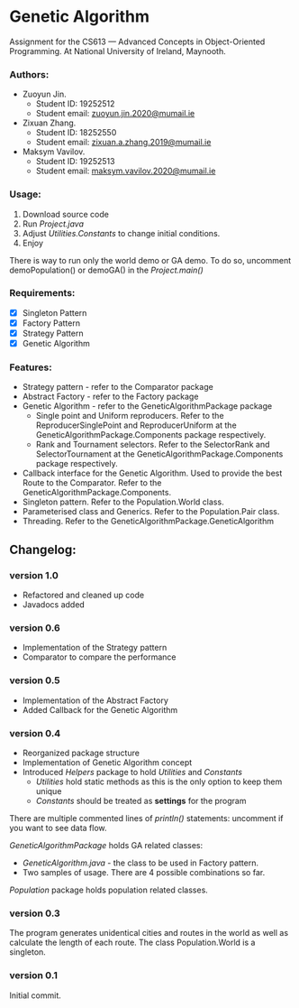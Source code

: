 # Genetic Algorithm
Assignment for the CS613 — Advanced Concepts in Object-Oriented Programming.
At National University of Ireland, Maynooth.

### Authors:
* Zuoyun Jin. 
   * Student ID: 19252512
   * Student email: zuoyun.jin.2020@mumail.ie
* Zixuan Zhang. 
    * Student ID: 18252550
    * Student email: zixuan.a.zhang.2019@mumail.ie
* Maksym Vavilov. 
    * Student ID: 19252513
    * Student email: maksym.vavilov.2020@mumail.ie
  


### Usage: 
1. Download source code
2. Run _Project.java_ 
3. Adjust _Utilities.Constants_ to change initial conditions. 
4. Enjoy

There is way to run only the world demo or GA demo. To do so, uncomment demoPopulation() 
or demoGA() in the _Project.main()_ 

### Requirements:
- [x] Singleton Pattern
- [x] Factory Pattern
- [x] Strategy Pattern
- [x] Genetic Algorithm 

### Features: 
* Strategy pattern - refer to the Comparator package
* Abstract Factory - refer to the Factory package
* Genetic Algorithm - refer to the GeneticAlgorithmPackage package
    * Single point and Uniform reproducers.
    Refer to the ReproducerSinglePoint and ReproducerUniform 
    at the GeneticAlgorithmPackage.Components package respectively.
    * Rank and Tournament selectors. 
    Refer to the SelectorRank and SelectorTournament
    at the GeneticAlgorithmPackage.Components package respectively.
* Callback interface for the Genetic Algorithm. Used to provide
the best Route to the Comparator. Refer to the GeneticAlgorithmPackage.Components.
* Singleton pattern. Refer to the Population.World class. 
* Parameterised class and Generics. Refer to the Population.Pair class.
* Threading. Refer to the GeneticAlgorithmPackage.GeneticAlgorithm
 

## Changelog:

### version 1.0
* Refactored and cleaned up code
* Javadocs added

### version 0.6
* Implementation of the Strategy pattern
* Comparator to compare the performance 


### version 0.5
* Implementation of the Abstract Factory
* Added Callback for the Genetic Algorithm 


### version 0.4
* Reorganized package structure 
* Implementation of Genetic Algorithm concept 
* Introduced _Helpers_ package to hold _Utilities_ and _Constants_ 
    * _Utilities_ hold static methods as this is the only option to keep them unique
    * _Constants_ should be treated as **settings** for the program
    
There are multiple commented lines of _println()_ statements: uncomment if you want to see data flow. 

_GeneticAlgorithmPackage_ holds GA related classes:
 * _GeneticAlgorithm.java_ - the class to be used in Factory pattern. 
 * Two samples of usage. There are 4 possible combinations so far.

_Population_ package holds population related classes.


### version 0.3
The program generates unidentical cities and routes in the world as well as calculate the length of each route. The class Population.World is a singleton.

### version 0.1
Initial commit.
